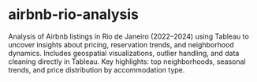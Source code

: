# airbnb-rio-analysis
Analysis of Airbnb listings in Rio de Janeiro (2022–2024) using Tableau to uncover insights about pricing, reservation trends, and neighborhood dynamics. Includes geospatial visualizations, outlier handling, and data cleaning directly in Tableau. Key highlights: top neighborhoods, seasonal trends, and price distribution by accommodation type.
